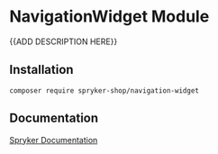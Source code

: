 # NavigationWidget Module

{{ADD DESCRIPTION HERE}}

## Installation

```
composer require spryker-shop/navigation-widget
```

## Documentation

[Spryker Documentation](https://academy.spryker.com)
